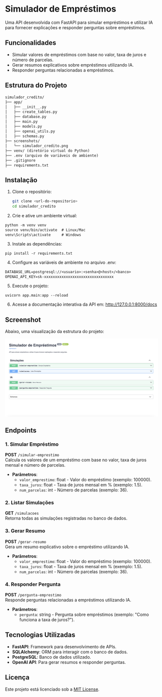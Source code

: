 # Simulador de Empréstimos

Uma API desenvolvida com FastAPI para simular empréstimos e utilizar IA para fornecer explicações e responder perguntas sobre empréstimos.

## Funcionalidades

- Simular valores de empréstimos com base no valor, taxa de juros e número de parcelas.
- Gerar resumos explicativos sobre empréstimos utilizando IA.
- Responder perguntas relacionadas a empréstimos.

## Estrutura do Projeto

```plaintext
simulador_credito/
├── app/
│   ├── __init__.py
│   ├── create_tables.py
│   ├── database.py
│   ├── main.py
│   ├── models.py
│   ├── openai_utils.py
│   ├── schemas.py
├── screenshots/
│   └── simulador_credito.png
├── venv/ (diretório virtual do Python)
├── .env (arquivo de variáveis de ambiente)
├── .gitignore
├── requirements.txt
```

## Instalação

1. Clone o repositório:
   ```bash
   git clone <url-do-repositorio>
   cd simulador_credito
   ```

2. Crie e ative um ambiente virtual:

```
python -m venv venv
source venv/bin/activate  # Linux/Mac
venv\Scripts\activate     # Windows
```

3. Instale as dependências:
```
pip install -r requirements.txt
```

4. Configure as variáveis de ambiente no arquivo .env:
```
DATABASE_URL=postgresql://<usuario>:<senha>@<host>/<banco>
OPENAI_API_KEY=sk-xxxxxxxxxxxxxxxxxxxxxxxxxxxxxxxx
```

5. Execute o projeto:
```
uvicorn app.main:app --reload
```

6. Acesse a documentação interativa da API em: http://127.0.0.1:8000/docs

## Screenshot

Abaixo, uma visualização da estrutura do projeto:

![Estrutura do Projeto](screenshots/simulador_credito.png)

## Endpoints

### 1. Simular Empréstimo
**POST** `/simular-emprestimo`  
Calcula os valores de um empréstimo com base no valor, taxa de juros mensal e número de parcelas.  
- **Parâmetros**:  
  - `valor_emprestimo`: float - Valor do empréstimo (exemplo: 100000).  
  - `taxa_juros`: float - Taxa de juros mensal em % (exemplo: 1.5).  
  - `num_parcelas`: int - Número de parcelas (exemplo: 36).  

### 2. Listar Simulações
**GET** `/simulacoes`  
Retorna todas as simulações registradas no banco de dados.  

### 3. Gerar Resumo
**POST** `/gerar-resumo`  
Gera um resumo explicativo sobre o empréstimo utilizando IA.  
- **Parâmetros**:  
  - `valor_emprestimo`: float - Valor do empréstimo (exemplo: 100000).  
  - `taxa_juros`: float - Taxa de juros mensal em % (exemplo: 1.5).  
  - `num_parcelas`: int - Número de parcelas (exemplo: 36).  

### 4. Responder Pergunta
**POST** `/pergunta-emprestimo`  
Responde perguntas relacionadas a empréstimos utilizando IA.  
- **Parâmetros**:  
  - `pergunta`: string - Pergunta sobre empréstimos (exemplo: "Como funciona a taxa de juros?").  

## Tecnologias Utilizadas

- **FastAPI**: Framework para desenvolvimento de APIs.  
- **SQLAlchemy**: ORM para interagir com o banco de dados.  
- **PostgreSQL**: Banco de dados utilizado.  
- **OpenAI API**: Para gerar resumos e responder perguntas.  

## Licença

Este projeto está licenciado sob a [MIT License](LICENSE).
